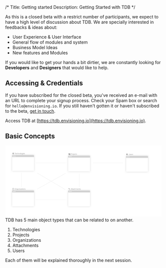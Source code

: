 /*
Title: Getting started
Description: Getting Started with TDB
*/

As this is a closed beta with a restrict number of participants, we expect to have a high level of discussion about TDB. We are specially interested in feedbacks & ideas about:

* User Experience & User Interface
* General flow of modules and system
* Business Model Ideas
* New features and Modules

If you would like to get your hands a bit dirtier, we are constantly looking for **Developers** and **Designers** that would like to help.

## Accessing & Credentials

If you have subscribed for the closed beta, you've received an e-mail with an URL to complete your signup process. Check your Spam box or search for `hello@envisioning.io`. If you still haven't gotten it or haven't subscribed to the beta, [get in touch](mailto:as@envisioning.io).

Access TDB at [https://tdb.envisioning.io](https://tdb.envisioning.io).


## Basic Concepts

![](objects_and_data.png)
TDB has 5 main object types that can be related to on another.

1. Technologies
2. Projects
3. Organizations
4. Attachments
5. Users

Each of them will be explained thoroughly in the next session.